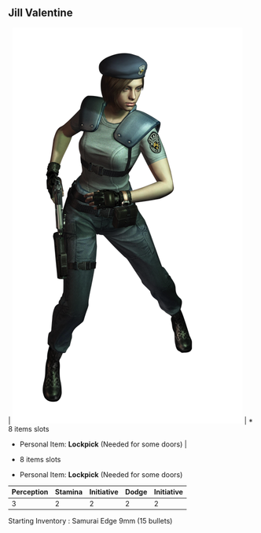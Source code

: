 Jill Valentine
----
| ![jill_valentine](./jill_valentine.png "Jill Valentine") | * 8 items slots
* Personal Item: **Lockpick** (Needed for some doors) |

* 8 items slots
* Personal Item: **Lockpick** (Needed for some doors)

| Perception | Stamina | Initiative | Dodge | Initiative |
|------------|---------|------------|-------|------------|
| 3 | 2 | 2 | 2 | 2 |

Starting Inventory : Samurai Edge 9mm (15 bullets)

